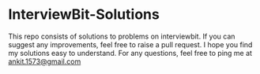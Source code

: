 # InterviewBit-Solutions
This repo consists of solutions to problems on interviewbit. If you can suggest any improvements, feel free to raise a pull request. I hope you find my solutions easy to understand. For any questions, feel free to ping me at ankit.1573@gmail.com
